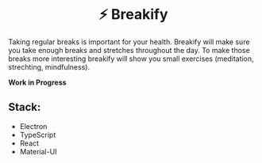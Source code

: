 <h1 align="center">⚡️ Breakify</h1>

Taking regular breaks is important for your health. Breakify will make sure you take enough breaks and stretches throughout the day. To make those breaks more interesting breakify will show you small exercises (meditation, strechting, mindfulness).

**Work in Progress**

<h2>Stack:</h2>

* Electron
* TypeScript
* React
* Material-UI
